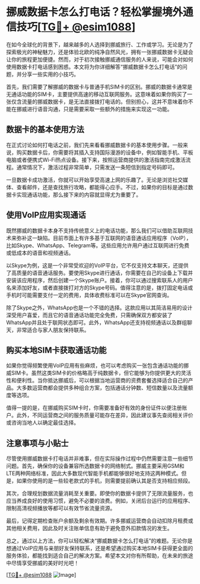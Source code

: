 # 挪威数据卡怎么打电话？轻松掌握境外通信技巧[[TG💪+ @esim1088](https://t.me/s/esim1088)]

在如今全球化的背景下，越来越多的人选择到挪威旅行、工作或学习。无论是为了探索极光的神秘魅力，还是体验北欧的纯净自然风光，拥有一张挪威数据卡无疑会让你的旅程更加便捷。然而，对于初次接触挪威通信服务的人来说，可能会对如何使用数据卡打电话感到困惑。本文将为你详细解答“挪威数据卡怎么打电话”的问题，并分享一些实用的小技巧。

首先，我们需要了解挪威的数据卡与普通手机SIM卡的区别。挪威的数据卡通常是无通话功能的SIM卡，主要提供高速的移动互联网服务。这意味着如果你购买了一张仅含流量的挪威数据卡，是无法直接拨打电话的。但别担心，这并不意味着你不能在挪威进行语音沟通，只是需要采取一些额外的措施来实现这一功能。

## 数据卡的基本使用方法

在正式讨论如何打电话之前，我们先来看看挪威数据卡的基本使用步骤。一般来说，购买数据卡后，你需要将其插入支持国际漫游的设备中，例如智能手机、平板电脑或者便携式Wi-Fi热点设备。接下来，按照运营商提供的激活指南完成激活流程。通常情况下，激活过程非常简单，只需发送一条短信到指定号码即可。

一旦数据卡成功激活，你就可以开始享受高速上网的乐趣了。无论是浏览社交媒体、查看邮件，还是查找旅行攻略，都能得心应手。不过，如果你的目标是通过数据卡实现通话功能，那么接下来的内容就显得尤为重要了。

## 使用VoIP应用实现通话

既然挪威的数据卡本身不支持传统意义上的电话功能，那么我们可以借助互联网技术来弥补这一缺陷。目前市面上有许多基于互联网的语音通话应用程序（VoIP），比如Skype、WhatsApp、Telegram等。这些应用允许用户通过互联网进行免费或低成本的语音和视频通话。

以Skype为例，这是一个非常受欢迎的VoIP平台，它不仅支持文本聊天，还提供了高质量的语音通话服务。要使用Skype进行通话，你需要在自己的设备上下载并安装该应用程序，然后创建一个Skype账户。接着，你可以通过搜索联系人的用户名来添加好友，或者直接拨打对方的Skype号码。值得注意的是，拨打固定电话或手机时可能需要支付一定的费用，具体收费标准可以在Skype官网查询。

除了Skype之外，WhatsApp也是一个不错的选择。这款应用以其简洁易用的设计深受用户喜爱，而且它的语音通话功能完全免费，只需确保双方都安装了WhatsApp并且处于联网状态即可。此外，WhatsApp还支持视频通话以及群组聊天，非常适合与家人朋友保持联系。

## 购买本地SIM卡获取通话功能

如果你觉得频繁使用VoIP应用有些麻烦，也可以考虑购买一张包含通话功能的挪威SIM卡。虽然这类SIM卡的价格略高于纯数据卡，但它能够为你提供更大的灵活性和便利性。当你抵达挪威后，可以根据当地运营商的资费套餐选择适合自己的产品。大多数运营商都会提供多种组合方案，包括通话分钟数、短信数量以及流量额度等选项。

值得一提的是，在挪威购买SIM卡时，你需要准备好有效的身份证件以便注册账户。此外，不同运营商之间的服务质量可能存在差异，因此建议事先查阅相关评价或咨询当地人以确定最佳选择。

## 注意事项与小贴士

尽管使用挪威数据卡打电话并非难事，但在实际操作过程中仍然需要注意一些细节问题。首先，确保你的设备兼容所选数据卡的网络制式。挪威主要采用GSM和LTE两种网络标准，因此大多数现代智能手机都能够很好地支持这两种模式。但是，如果你使用的是一些较老款式的手机，则需要提前确认其是否支持相应频段。

其次，合理规划数据流量消耗至关重要。即使你的数据卡提供了无限流量服务，也应当养成良好的使用习惯，避免不必要的浪费。例如，关闭后台运行的应用程序、限制高清视频播放等都可以有效节省流量资源。

最后，记得定期检查账户余额及剩余有效期。许多挪威运营商会自动扣除月租费或其他相关费用，因此及时关注账单信息有助于避免意外扣款情况的发生。

总之，通过以上方法，你可以轻松解决“挪威数据卡怎么打电话”的难题。无论你是想通过VoIP应用与亲朋好友保持联系，还是希望通过购买本地SIM卡获得更全面的服务体验，都能找到适合自己的解决方案。希望本文对你有所帮助，在未来的旅途中尽情享受挪威的美好时光吧！

[[TG💪+ @esim1088](https://t.me/s/esim1088) ![Image](https://i.postimg.cc/4NQfJmqS/Snipaste-2025-05-13-00-14-12.png)]